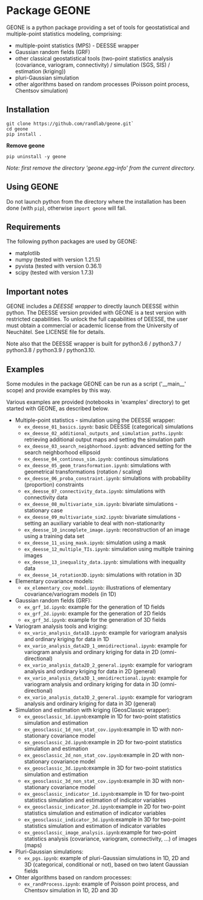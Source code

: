 # Package GEONE
GEONE is a python package providing a set of tools for geostatistical and multiple-point statistics modeling, comprising:
   - multiple-point statistics (MPS) - DEESSE wrapper
   - Gaussian random fields (GRF)
   - other classical geostatistical tools (two-point statistics analysis (covariance, variogram, connectivity) / simulation (SGS, SIS) / estimation (kriging))
   - pluri-Gaussian simulation
   - other algorithms based on random processes (Poisson point process, Chentsov simulation)


## Installation
```
git clone https://github.com/randlab/geone.git`
cd geone
pip install .
```

 **Remove geone**

`pip uninstall -y geone`

*Note: first remove the directory 'geone.egg-info' from the current directory.*

## Using GEONE
 
Do not launch python from the directory where the installation has been done (with `pip`), otherwise `import geone` will fail.

## Requirements
The following python packages are used by GEONE:
   - matplotlib
   - numpy (tested with version 1.21.5)
   - pyvista (tested with version 0.36.1)
   - scipy (tested with version 1.7.3)

## Important notes 
GEONE includes a *DEESSE wrapper* to directly launch DEESSE within python. The DEESSE version provided with GEONE is a test version with restricted capabilities. To unlock the full capabilities of DEESSE, the user must obtain a commercial or academic license from the University of Neuchâtel. See LICENSE file for details.

Note also that the DEESSE wrapper is built for python3.6 / python3.7 / python3.8 / python3.9 / python3.10.

## Examples
Some modules in the package GEONE can be run as a script ('\_\_main\_\_' scope) and provide examples by this way.

Various examples are provided (notebooks in 'examples' directory) to get started with GEONE, as described below.
- Multiple-point statistics - simulation using the DEESSE wrapper:
   - `ex_deesse_01_basics.ipynb`: basic DEESSE (categorical) simulations
   - `ex_deesse_02_additional_outputs_and_simulation_paths.ipynb`: retrieving additional output maps and setting the simulation path
   - `ex_deesse_03_search_neigbhorhood.ipynb`: advanced setting for the search neighborhood ellipsoid
   - `ex_deesse_04_continous_sim.ipynb`: continous simulations
   - `ex_deesse_05_geom_transformation.ipynb`: simulations with geometrical transformations (rotation / scaling)
   - `ex_deesse_06_proba_constraint.ipynb`: simulations with probability (proportion) constraints
   - `ex_deesse_07_connectivity_data.ipynb`: simulations with connectivity data
   - `ex_deesse_08_multivariate_sim.ipynb`: bivariate simulations - stationary case
   - `ex_deesse_09_multivariate_sim2.ipynb`: bivariate simulations - setting an auxiliary variable to deal with non-stationarity
   - `ex_deesse_10_incomplete_image.ipynb`: reconstruction of an image using a training data set
   - `ex_deesse_11_using_mask.ipynb`: simulation using a mask
   - `ex_deesse_12_multiple_TIs.ipynb`: simulation using multiple training images
   - `ex_deesse_13_inequality_data.ipynb`: simulations with inequality data
   - `ex_deesse_14_rotation3D.ipynb`: simulations with rotation in 3D
- Elementary covariance models:
   - `ex_elementary_cov_model.ipynb`: illustrations of elementary covariance/variogram models (in 1D)
- Gaussian random fields (GRF):
   - `ex_grf_1d.ipynb`: example for the generation of 1D fields
   - `ex_grf_2d.ipynb`: example for the generation of 2D fields
   - `ex_grf_3d.ipynb`: example for the generation of 3D fields
- Variogram analysis tools and kriging:
   - `ex_vario_analysis_data1D.ipynb`: example for variogram analysis and ordinary kriging for data in 1D
   - `ex_vario_analysis_data2D_1_omnidirectional.ipynb`: example for variogram analysis and ordinary kriging for data in 2D (omni-directional)
   - `ex_vario_analysis_data2D_2_general.ipynb`: example for variogram analysis and ordinary kriging for data in 2D (general)
   - `ex_vario_analysis_data3D_1_omnidirectional.ipynb`: example for variogram analysis and ordinary kriging for data in 3D (omni-directional)
   - `ex_vario_analysis_data3D_2_general.ipynb`: example for variogram analysis and ordinary kriging for data in 3D (general)
- Simulation and estimation with kriging (GeosClassic wrapper):
   - `ex_geosclassic_1d.ipynb`:example in 1D for two-point statistics simulation and estimation
   - `ex_geosclassic_1d_non_stat_cov.ipynb`:example in 1D with non-stationary covariance model
   - `ex_geosclassic_2d.ipynb`:example in 2D for two-point statistics simulation and estimation
   - `ex_geosclassic_2d_non_stat_cov.ipynb`:example in 2D with non-stationary covariance model
   - `ex_geosclassic_3d.ipynb`:example in 3D for two-point statistics simulation and estimation
   - `ex_geosclassic_3d_non_stat_cov.ipynb`:example in 3D with non-stationary covariance model
   - `ex_geosclassic_indicator_1d.ipynb`:example in 1D for two-point statistics simulation and estimation of indicator variables
   - `ex_geosclassic_indicator_2d.ipynb`:example in 2D for two-point statistics simulation and estimation of indicator variables
   - `ex_geosclassic_indicator_3d.ipynb`:example in 3D for two-point statistics simulation and estimation of indicator variables
   - `ex_geosclassic_image_analysis.ipynb`:example for two-point statistics analysis (covariance, variogram, connectivity, ...) of images (maps)
- Pluri-Gaussian simulations:
   - `ex_pgs.ipynb`: example of pluri-Gaussian simulations in 1D, 2D and 3D (categorical, conditional or not), based on two latent Gaussian fields
- Ohter algorithms based on random processes:
   - `ex_randProcess.ipynb`: example of Poisson point process, and Chentsov simulation in 1D, 2D and 3D
